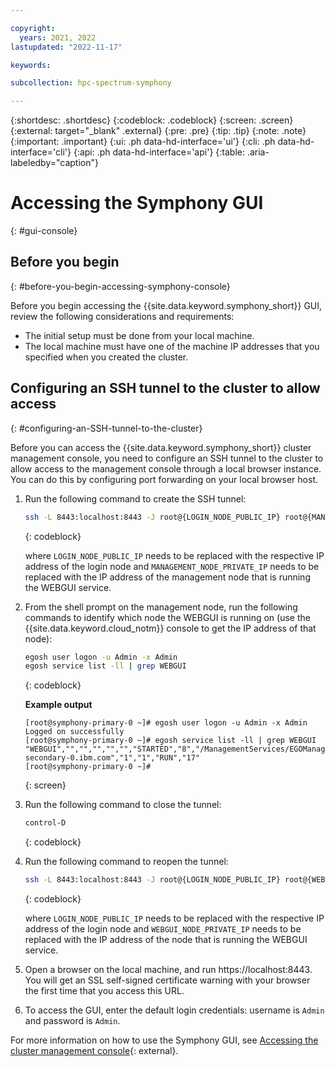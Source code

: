 ```yaml
---

copyright:
  years: 2021, 2022
lastupdated: "2022-11-17"

keywords: 

subcollection: hpc-spectrum-symphony

---
```


{:shortdesc: .shortdesc}
{:codeblock: .codeblock}
{:screen: .screen}
{:external: target="_blank" .external}
{:pre: .pre}
{:tip: .tip}
{:note: .note}
{:important: .important}
{:ui: .ph data-hd-interface='ui'}
{:cli: .ph data-hd-interface='cli'}
{:api: .ph data-hd-interface='api'}
{:table: .aria-labeledby="caption"}

# Accessing the Symphony GUI 
{: #gui-console}

## Before you begin
{: #before-you-begin-accessing-symphony-console}

Before you begin accessing the {{site.data.keyword.symphony_short}} GUI, review the following considerations and requirements:

* The initial setup must be done from your local machine.
* The local machine must have one of the machine IP addresses that you specified when you created the cluster.

## Configuring an SSH tunnel to the cluster to allow access
{: #configuring-an-SSH-tunnel-to-the-cluster}

Before you can access the {{site.data.keyword.symphony_short}} cluster management console, you need to configure an SSH tunnel to the cluster to allow access to the management console through a local browser instance. You can do this by configuring port forwarding on your local browser host. 

1. Run the following command to create the SSH tunnel:

    ```sh
    ssh -L 8443:localhost:8443 -J root@{LOGIN_NODE_PUBLIC_IP} root@{MANAGEMENT_NODE_PRIVATE_IP}
    ```
    {: codeblock}

    where ``LOGIN_NODE_PUBLIC_IP`` needs to be replaced with the respective IP address of the login node and ``MANAGEMENT_NODE_PRIVATE_IP`` needs to be replaced with the IP address of the management node that is running the WEBGUI service.

2. From the shell prompt on the management node, run the following commands to identify which node the WEBGUI is running on (use the {{site.data.keyword.cloud_notm}} console to get the IP address of that node):

    ```sh
    egosh user logon -u Admin -x Admin
    egosh service list -ll | grep WEBGUI
    ```
    {: codeblock}

    **Example output**

    ```text
    [root@symphony-primary-0 ~]# egosh user logon -u Admin -x Admin
    Logged on successfully
    [root@symphony-primary-0 ~]# egosh service list -ll | grep WEBGUI
    "WEBGUI","","","","","","STARTED","8","/ManagementServices/EGOManagementServices","ManagementHosts","symphony-secondary-0.ibm.com","1","1","RUN","17"
    [root@symphony-primary-0 ~]#
    ```
    {: screen}

3.  Run the following command to close the tunnel:

    ```sh
    control-D
    ```
    {: codeblock}

4. Run the following command to reopen the tunnel:

    ```sh
    ssh -L 8443:localhost:8443 -J root@{LOGIN_NODE_PUBLIC_IP} root@{WEBGUI_NODE_PRIVATE_IP}
    ```
    {: codeblock}

    where `LOGIN_NODE_PUBLIC_IP` needs to be replaced with the respective IP address of the login node and `WEBGUI_NODE_PRIVATE_IP` needs to be replaced with the IP address of the node that is running the WEBGUI service.

5. Open a browser on the local machine, and run https://localhost:8443. You will get an SSL self-signed certificate warning with your browser the first time that you access this URL.

6. To access the GUI, enter the default login credentials: username is `Admin` and password is `Admin`.

For more information on how to use the Symphony GUI, see [Accessing the cluster management console](https://www.ibm.com/docs/en/spectrum-symphony/7.3.1?topic=cluster-accessing-management-console#accessing_PMC){: external}.



